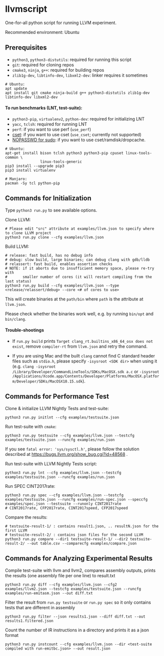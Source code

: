 # llvmscript

One-for-all python script for running LLVM experiment.

Recommended environment: Ubuntu

## Prerequisites

- `python3`, `python3-distutils`: required for running this script
- `git`: required for cloning repos
- `cmake3`, `ninja`, `g++`: required for building repos
- `zlib1g-dev`, `libtinfo-dev`, `libxml2-dev`: linker requires it sometimes

```
# Ubuntu:
apt update
apt install git cmake ninja-build g++ python3-distutils zlib1g-dev libtinfo-dev libxml2-dev
```

#### To run benchmarks (LNT, test-suite):

- `python3-pip`, `virtualenv2`, `python-dev`: required for initializing LNT
- `yacc`, `tclsh`: required for running LNT
- `perf`: if you want to use perf (`use_perf`)
- [cset](https://stackoverflow.com/questions/11111852/how-to-shield-a-cpu-from-the-linux-scheduler-prevent-it-scheduling-threads-onto): if you want to use cset (`use_cset`; currently not supported)
- [NOPASSWD for sudo](https://askubuntu.com/questions/147241/execute-sudo-without-password): if you want to use cset/ramdisk/dropcache.

```
# Ubuntu:
apt-get install bison tclsh python3 python3-pip cpuset linux-tools-common \
                linux-tools-generic
pip3 install --upgrade pip3
pip3 install virtualenv

# Manjaro:
pacman -Sy tcl python-pip
```


## Commands for Initialization

Type `python3 run.py` to see available options.

Clone LLVM:
```
# Please edit "src" attribute at examples/llvm.json to specify where to clone LLVM project
python3 run.py clone --cfg examples/llvm.json
```

Build LLVM:
```
# release: fast build, has no debug info
# debug: slow build, large binaries; can debug clang with gdb/lldb
# relassert: fast build, enables assertion checks
# NOTE: if it aborts due to insufficient memory space, please re-try with
#       smaller number of cores (it will restart compiling from the last status)
python3 run.py build --cfg examples/llvm.json --type <release/relassert/debug> --core <# of cores to use>
```

This will create binaries at the `path/bin` where `path` is the attribute at `llvm.json`.

Please check whether the binaries work well, e.g. by running `bin/opt` and `bin/clang`.

#### Trouble-shootings

- If `run.py build` prints `Target clang_rt.builtins_x86_64_osx does not exist`, remove `compiler-rt` from `llvm.json` and retry the command.

- If you are using Mac and the built `clang` cannot find C standard header files such as `stdio.h`, please specify `-isysroot <SDK dir>` when using it (e.g. `clang -isysroot  /Library/Developer/CommandLineTools/SDKs/MacOSX.sdk a.c` or `-isysroot /Applications/Xcode.app/Contents/Developer/Platforms/MacOSX.platform/Developer/SDKs/MacOSX10.15.sdk`).


## Commands for Performance Test

Clone & initialize LLVM Nightly Tests and test-suite:
```
python3 run.py initlnt --cfg examples/testsuite.json
```

Run test-suite with `cmake`:
```
python3 run.py testsuite --cfg examples/llvm.json --testcfg examples/testsuite.json --runcfg examples/run.json
```

If you see `fatal error: 'sys/sysctl.h'`, please follow the solution described at https://bugs.llvm.org/show_bug.cgi?id=48568 .

Run test-suite with LLVM Nightly Tests script:
```
python3 run.py lnt --cfg examples/llvm.json --testcfg examples/testsuite.json --runcfg examples/run.json
```

Run SPEC CINT2017rate:
```
python3 run.py spec --cfg examples/llvm.json --testcfg examples/testsuite.json --runcfg examples/run-spec.json --speccfg examples/spec.json --testsuite --runonly CINT2017rate
# CINT2017rate, CFP2017rate, CINT2017speed, CFP2017speed
```

Compare the results:
```
# testsuite-result-1/ : contains result1.json, .. resultN.json for the first LLVM
# testsuite-result-2/ : contains json files for the second LLVM
python3 run.py compare --dir1 testsuite-result-1/ --dir2 testsuite-result-2/ --out table.csv --comparecfg examples/compare.json
```

## Commands for Analyzing Experimental Results

Compile test-suite with llvm and llvm2, compares assembly outputs, prints the results (one assembly file per one line) to result.txt
```
python3 run.py diff --cfg examples/llvm.json --cfg2 examples/llvm2.json --testcfg examples/testsuite.json --runcfg examples/run-emitasm.json --out diff.txt
```

Filter the result from `run.py testsuite` or `run.py spec` so it only contains tests that are different in assembly
```
python3 run.py filter --json results1.json --diff diff.txt --out results1.filtered.json
```

Count the number of IR instructions in a directory and prints it as a json format
```
python3 run.py instcount --cfg examples/llvm.json --dir <test-suite compiled with run-emitbc.json> --out result.json
```
